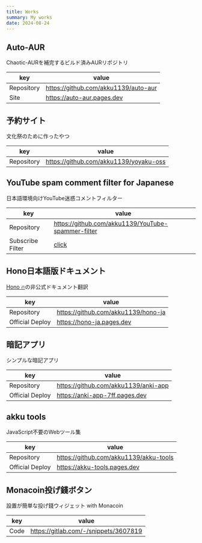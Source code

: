 ```yaml
---
title: Works
summary: My works
date: 2024-08-24
---
```


## Auto-AUR

Chaotic-AURを補完するビルド済みAURリポジトリ

| key | value |
| --- | --- |
| Repository | https://github.com/akku1139/auto-aur |
| Site | https://auto-aur.pages.dev |

## 予約サイト

文化祭のために作ったやつ

| key | value |
| --- | --- |
| Repository | https://github.com/akku1139/yoyaku-oss |

## YouTube spam comment filter for Japanese

日本語環境向けYouTube迷惑コメントフィルター

| key | value |
| --- | --- |
| Repository | https://github.com/akku1139/YouTube-spammer-filter |
| Subscribe Filter | [click](abp:subscribe?location=https%3A%2F%2Fraw.githubusercontent.com%2Fakku1139%2FYouTube-spammer-filter%2Fmain%2Ffilter.txt&title=YouTube%20spam%20comment%20filter%20for%20Japanese) |

## Hono日本語版ドキュメント

[Hono 🔥](https://hono.dev)の非公式ドキュメント翻訳

| key | value |
| --- | --- |
| Repository | https://github.com/akku1139/hono-ja |
| Official Deploy | https://hono-ja.pages.dev |

## 暗記アプリ

シンプルな暗記アプリ

| key | value |
| --- | --- |
| Repository | https://github.com/akku1139/anki-app |
| Official Deploy | https://anki-app-7ff.pages.dev |

## akku tools

JavaScript不要のWebツール集

| key | value |
| --- | --- |
| Repository | https://github.com/akku1139/akku-tools |
| Official Deploy | https://akku-tools.pages.dev |

## Monacoin投げ錢ボタン

設置が簡単な投げ錢ウィジェット with Monacoin

| key | value |
| --- | --- |
| Code | https://gitlab.com/-/snippets/3607819 |
